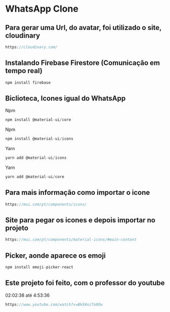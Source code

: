 # WhatsApp Clone

## Para gerar uma Url, do avatar, foi utilizado o site, cloudinary

```js
https://cloudinary.com/
```

## Instalando Firebase Firestore (Comunicação em tempo real)

```js
npm install firebase
```

## Biclioteca, Icones igual do WhatsApp

Npm

```js
npm install @material-ui/core
```

Npm

```js
npm install @material-ui/icons
```

Yarn

```js
yarn add @material-ui/icons
```

Yarn

```js
yarn add @material-ui/core
```

## Para mais informação como importar o icone

```js
https://mui.com/pt/components/icons/
```

## Site para pegar os icones e depois importar no projeto

```js
https://mui.com/pt/components/material-icons/#main-content
```

## Picker, aonde aparece os emoji

```js
npm install emoji-picker-react
```

## Este projeto foi feito, com o professor do youtube

02:02:38 até 4:53:36

```js
https://www.youtube.com/watch?v=BkX4niTo9Ow
```
